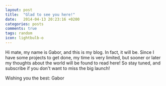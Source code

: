 ```yaml
---
layout: post
title:  "Glad to see you here!"
date:   2014-04-13 20:23:16 +0200
categories: posts
comments: true
tags: random
icon: lightbulb-o
---
```

Hi mate, my name is Gabor, and this is my blog. In fact, it will be. Since I have some projects to get done, my time is very limited, but sooner or later my thoughts about the world will be found to read here! So stay tuned, and subscribe if you don't want to miss the big launch!

Wishing you the best:
Gabor